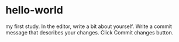 # hello-world
my first study.
In the editor, write a bit about yourself.
Write a commit message that describes your changes.
Click Commit changes button.
